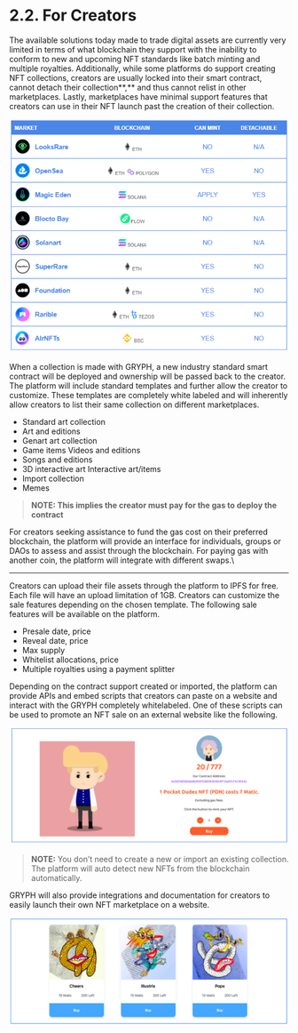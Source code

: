 # 2.2. For Creators

The available solutions today made to trade digital assets are currently very limited in terms of what blockchain they support with the inability to conform to new and upcoming NFT standards like batch minting and multiple royalties. Additionally, while some platforms do support creating NFT collections, creators are usually locked into their smart contract, cannot detach their collection**,** and thus cannot relist in other marketplaces. Lastly, marketplaces have minimal support features that creators can use in their NFT launch past the creation of their collection.

![](<../.gitbook/assets/image (20).png>)

When a collection is made with GRYPH, a new industry standard smart contract will be deployed and ownership will be passed back to the creator. The platform will include standard templates and further allow the creator to customize. These templates are completely white labeled and will inherently allow creators to list their same collection on different marketplaces.

* Standard art collection&#x20;
* Art and editions&#x20;
* Genart art collection&#x20;
* Game items Videos and editions&#x20;
* Songs and editions&#x20;
* 3D interactive art Interactive art/items&#x20;
* Import collection
* Memes

> **NOTE: This implies the creator must pay for the gas to deploy the contract**

For creators seeking assistance to fund the gas cost on their preferred blockchain, the platform will provide an interface for individuals, groups or DAOs to assess and assist through the blockchain. For paying gas with another coin, the platform will integrate with different swaps.\
****

Creators can upload their file assets through the platform to IPFS for free. Each file will have an upload limitation of 1GB. Creators can customize the sale features depending on the chosen template. The following sale features will be available on the platform.

* Presale date, price&#x20;
* Reveal date, price&#x20;
* Max supply&#x20;
* Whitelist allocations, price&#x20;
* Multiple royalties using a payment splitter

Depending on the contract support created or imported, the platform can provide APIs and embed scripts that creators can paste on a website and interact with the GRYPH completely whitelabeled. One of these scripts can be used to promote an NFT sale on an external website like the following.

![](<../.gitbook/assets/image (6).png>)

> **NOTE:** You don’t need to create a new or import an existing collection. The platform will auto detect new NFTs from the blockchain automatically.

GRYPH will also provide integrations and documentation for creators to easily launch their own NFT marketplace on a website.

![](<../.gitbook/assets/image (11).png>)
